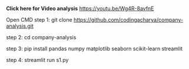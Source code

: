 **Click here for Video analysis** https://youtu.be/Wg4R-8avfnE

Open CMD
step 1: git clone https://github.com/codingacharya/company-analysis.git

step 2: cd company-analysis

step 3: pip install pandas numpy matplotlib seaborn scikit-learn streamlit

step 4: streamlit run s1.py
